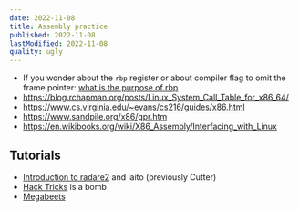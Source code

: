 ```yaml
---
date: 2022-11-08
title: Assembly practice
published: 2022-11-08
lastModified: 2022-11-08
quality: ugly
---
```


- If you wonder about the `rbp` register or about compiler flag to omit the frame pointer: [what is the purpose of rbp](https://stackoverflow.com/questions/41912684/what-is-the-purpose-of-the-rbp-register-in-x86-64-assembler)
- https://blog.rchapman.org/posts/Linux_System_Call_Table_for_x86_64/
- https://www.cs.virginia.edu/~evans/cs216/guides/x86.html
- https://www.sandpile.org/x86/gpr.htm
- https://en.wikibooks.org/wiki/X86_Assembly/Interfacing_with_Linux


## Tutorials

- [Introduction to radare2](https://www.jamieweb.net/blog/radare2-cutter-part-2-analysing-a-basic-program/) and iaito (previously Cutter)
- [Hack Tricks](https://book.hacktricks.xyz/reversing-and-exploiting/reversing-tools-basic-methods) is a bomb 
- [Megabeets](https://www.megabeets.net/decrypting-dropshot-with-radare2-and-cutter-part-2/)
